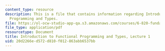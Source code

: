 ```yaml
---
content_type: resource
description: This is a file that contains information regarding Introduction to Functional
  Programming and Types.
file: https://ol-ocw-studio-app-qa.s3.amazonaws.com/courses/6-820-fundamentals-of-program-analysis-fall-2015/20d2266ed572d810f012863abb6537bb_MIT6_820F15_L01.pdf
file_type: application/pdf
resourcetype: Document
title: Introduction to Functional Programming and Types, Lecture 1
uid: 20d2266e-d572-d810-f012-863abb6537bb
---
```

